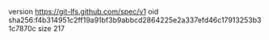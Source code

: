 version https://git-lfs.github.com/spec/v1
oid sha256:f4b314951c2ff19a91bf3b9abbcd2864225e2a337efd46c17913253b31c7870c
size 217
